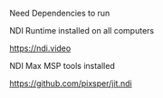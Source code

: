 Need Dependencies to run


NDI Runtime installed on all computers

https://ndi.video


NDI Max MSP tools installed

https://github.com/pixsper/jit.ndi
